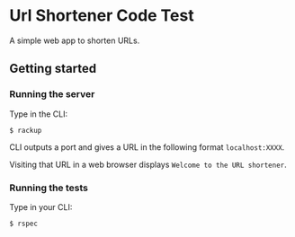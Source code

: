 # Url Shortener Code Test

A simple web app to shorten URLs.

## Getting started

### Running the server

Type in the CLI:
```
$ rackup
```

CLI outputs a port and gives a URL in the following format `localhost:XXXX`.  

Visiting that URL in a web browser displays `Welcome to the URL shortener`.

### Running the tests

Type in your CLI:
```
$ rspec
```
